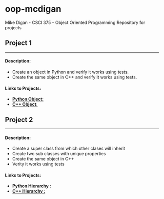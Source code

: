 # oop-mcdigan
Mike Digan - CSCI 375 - Object Oriented Programming
Repository for projects

## Project 1
----------

#### Description:
- Create an object in Python and verify it works using tests.
- Create the same object in C++ and verify it works using tests.

#### Links to Projects:
- [**Python Object:**](https://github.com/mikedigan8/oop-mcdigan/tree/master/proj%201)
- [**C++ Object:**](https://github.com/mikedigan8/oop-mcdigan/tree/master/proj_1_cpp)


## Project 2
----------

#### Description:
- Create a super class from which other clases will inherit
- Create two sub classes with unique properties
- Create the same object in C++ 
- Verity it works using tests

#### Links to Projects:
- [**Python Hierarchy :**](https://github.com/mikedigan8/oop-mcdigan/tree/master/CItem_proj_2)
- [**C++ Hierarchy :**](https://github.com/mikedigan8/oop-mcdigan/tree/master/CItem_proj_2_cpp)
